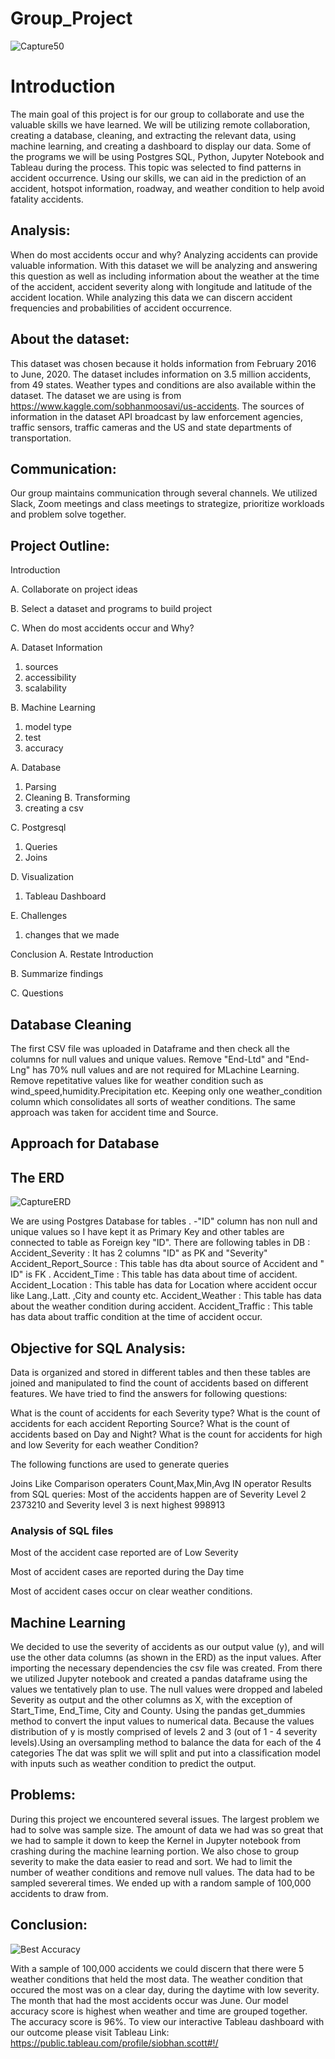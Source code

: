 
# Group_Project



![Capture50](https://user-images.githubusercontent.com/68204195/104792383-115ad680-5753-11eb-907f-656fd3d4a974.PNG)



# Introduction

The main goal of this project is for our group to collaborate and use the valuable skills we have learned. We will be utilizing remote collaboration, creating a database, cleaning, and extracting the relevant data, using machine learning, and creating a dashboard to display our data. Some of the programs we will be using Postgres SQL, Python, Jupyter Notebook and Tableau during the process. This topic was selected to find patterns in accident occurrence. Using our skills, we can aid in the prediction of an accident, hotspot information, roadway, and weather condition to help avoid fatality accidents.

## Analysis:

When do most accidents occur and why? Analyzing accidents can provide valuable information. With this dataset we will be analyzing and answering this question as well as including information about the weather at the time of the accident, accident severity along with longitude and latitude of the accident location. While analyzing this data we can discern accident frequencies and probabilities of accident occurrence.

## About the dataset:

This dataset was chosen because it holds information from February 2016 to June, 2020. The dataset includes information on 3.5 million accidents, from 49 states. Weather types and conditions are also available within the dataset.
The dataset we are using is from https://www.kaggle.com/sobhanmoosavi/us-accidents. The sources of information in the dataset API broadcast by law enforcement agencies, traffic sensors, traffic cameras and the US and state departments of transportation.


## Communication:

Our group maintains communication through several channels. We utilized Slack, Zoom meetings and class meetings to strategize, prioritize workloads and problem solve together.

## Project Outline:

Introduction

A.	Collaborate on project ideas

B.	Select a dataset and programs to build project

C.	When do most accidents occur and Why?

A.	Dataset Information
1.	sources
2.	accessibility
3.  scalability

B.	Machine Learning
1.	model type
2.	test
3.  accuracy

A.	Database
1.	Parsing
2.	Cleaning
B.	Transforming
1.	creating a csv

C.	Postgresql
1.  Queries
2.	Joins

D.	Visualization
1.	Tableau Dashboard

E.  Challenges
1.  changes that we made

Conclusion
A.	Restate Introduction

B.	Summarize findings

C.	Questions






## Database Cleaning


The first CSV file was uploaded in Dataframe and then check all the columns for null values and unique values.
Remove "End-Ltd" and "End- Lng" has 70% null values and are not required for MLachine Learning. Remove repetitative values like for weather condition  such as wind_speed,humidity.Precipitation etc. Keeping only one weather_condition column which consolidates all sorts of weather conditions. The same approach was taken for accident time and Source.



## Approach for Database


## The ERD 

![CaptureERD](https://user-images.githubusercontent.com/68204195/104792803-9c889c00-5754-11eb-9f65-d9d7fc39e2fb.PNG)


We are using Postgres Database for tables . -"ID" column has non null and unique values so I have kept it as Primary Key and other tables are connected to table as Foreign key "ID".
There are following tables in DB :
Accident_Severity : It has 2 columns "ID" as PK and "Severity"
Accident_Report_Source : This table has dta about source of Accident and " ID" is FK .
Accident_Time : This table has data about time of accident.
Accident_Location : This table has data for Location where accident occur like Lang.,Latt. ,City and county etc.
Accident_Weather : This table has data about the weather condition during accident.
Accident_Traffic : This table has data about traffic condition at the time of accident occur.



## Objective for SQL Analysis:


Data is organized and stored in different tables and then these tables are joined and manipulated to find the count of accidents based on different features. We have tried to find the answers for following questions:

What is the count of accidents for each Severity type?
What is the count of accidents for each accident Reporting Source?
What is the count of accidents based on Day and Night?
What is the count for accidents for high and low Severity for each weather Condition?

The following functions are used to generate queries

Joins
Like
Comparison operaters
Count,Max,Min,Avg
IN operator
Results from SQL queries:
Most of the accidents happen are of Severity Level 2 2373210 and Severity level 3 is next highest 998913

### Analysis of SQL files

Most of the accident case reported are of Low Severity

Most of accident cases are reported during the Day time

Most of accident cases occur on clear weather conditions.




## Machine Learning

We decided to use the severity of accidents as our output value (y), and will use the other data columns (as shown in the ERD) as the input values.
After importing the necessary dependencies the csv file was created. From there we utilized Jupyter notebook and created a pandas dataframe using the values we tentatively plan to use. The null values were dropped and labeled Severity as output and the other columns as X, with the exception of Start_Time, End_Time, City and County. 
Using the pandas get_dummies method to convert the input values to numerical data. Because the values distribution of y is mostly comprised of levels 2 and 3 (out of 1 - 4 severity levels).Using an oversampling method to balance the data for each of the 4 categories The dat was split we will split and put into a classification model with inputs such as weather condition to predict the output.


## Problems:

During this project we encountered several issues. The largest problem we had to solve was sample size. The amount of
data we had was so great that we had to sample it down to keep the Kernel in Jupyter notebook from crashing during the machine
learning portion. We also chose to group severity to make the data easier to read and sort. We had to limit the number of weather conditions
and remove null values. The data had to be sampled severeral times. We ended up with a random sample of 100,000 accidents to draw from.


## Conclusion: 

![Best Accuracy](https://user-images.githubusercontent.com/68204195/104792592-b37abe80-5753-11eb-89dc-82c894e3773b.PNG)



With a sample of 100,000 accidents we could discern that there were 5 weather conditions that held the most data. The weather condition that occured
the most was on a clear day, during the daytime with low severity. The month that had the most accidents occur was June. Our model accuracy score is highest when weather and time are grouped together. The accuracy score is 96%. To view our interactive Tableau dashboard with our outcome please visit Tableau Link: https://public.tableau.com/profile/siobhan.scott#!/ 
